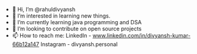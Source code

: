 - 👋 Hi, I’m @rahuldivyansh
- 👀 I’m interested in learning new things.
- 🌱 I’m currently learning java programming and DSA
- 💞️ I’m looking to contribute on open source projects 
- 📫 How to reach me: LinkedIn - www.linkedin.com/in/divyansh-kumar-66b12a147
                      Instagram - divyansh.personal

<!---
rahuldivyansh/rahuldivyansh is a ✨ special ✨ repository because its `README.md` (this file) appears on your GitHub profile.
You can click the Preview link to take a look at your changes.
--->
